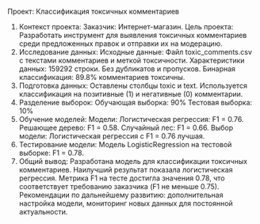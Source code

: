 Проект: Классификация токсичных комментариев
1. Контекст проекта:
Заказчик: Интернет-магазин.
Цель проекта: Разработать инструмент для выявления токсичных комментариев среди предложенных правок и отправки их на модерацию.
2. Исследование данных:
Исходные данные: Файл toxic_comments.csv с текстами комментариев и меткой токсичности.
Характеристики данных:
159292 строки.
Без дубликатов и пропусков.
Бинарная классификация: 89.8% комментариев токсичны.
3. Подготовка данных:
Оставлены столбцы toxic и text.
Используется классификация на позитивные (1) и негативные (0) комментарии.
4. Разделение выборок:
Обучающая выборка: 90%
Тестовая выборка: 10%
5. Обучение моделей:
Модели:
Логистическая регрессия: F1 = 0.76.
Решающее дерево: F1 = 0.58.
Случайный лес: F1 = 0.66.
Выбор модели:
Логистическая регрессия с F1 = 0.76 лучшая.
6. Тестирование модели:
Модель LogisticRegression на тестовой выборке: F1 = 0.78.
7. Общий вывод:
Разработана модель для классификации токсичных комментариев.
Наилучший результат показала логистическая регрессия.
Метрика F1 на тесте достигла значения 0.78, что соответствует требованию заказчика (F1 не меньше 0.75).
Рекомендации по дальнейшему развитию: дополнительная настройка модели, мониторинг новых данных для постоянной актуальности.



